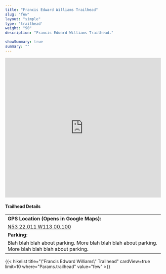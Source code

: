 ```yaml
---
title: "Francis Edward Williams Trailhead"
slug: "few"
layout: "simple"
type: 'trailhead'
weight: "90"
description: "Francis Edward Williams Trailhead."

showSummary: true
summary: ""
---
```


<div class="flex flex-col text-surface shadow-secondary-1 dark:bg-surface-dark dark:text-white max-w-max lg:flex-row h-auto sm:pb-10">
<div class="w-full lg:w-1/2" style="margin-bottom: 20px;">
<iframe src="https://www.google.com/maps/embed?pb=!4v1731077475537!6m8!1m7!1shDuS8rw8dHn404Q18dRJvQ!2m2!1d53.36688937033411!2d-113.0015561553516!3f181.79372238013238!4f-10.815174010977856!5f1.1924812503605782" width="100%" height="450" style="border:0;" allowfullscreen="" loading="lazy" referrerpolicy="no-referrer-when-downgrade"></iframe>
</div>
  <div class="flex flex-col justify-start pl-5 lg:w-1/2">
    <h4 class="text-xl font-large mt-0">Trailhead Details</h4>
      <table width=100% class="w-full">
      <tbody>
        <tr>
          <td valign="top" width="100%" class="mb-2 text-base" colspan="2"><b>GPS Location (Opens in Google Maps): </b></td>
        </tr>
        <tr>
          <td valign="top" colspan="2" class="my-4 text-base"><a href="https://maps.app.goo.gl/rT9MCK823RFvHCgt8" target="_blank">N53 22.011 W113 00.100</a></td>
        </tr>
        <tr>
          <td valign="top" class="mb-2 text-base"><b>Parking:</b></td>
        </tr>
        <tr>
          <td valign="top" colspan="2" class="my-4 text-base">Blah blah blah about parking. More blah blah blah about parking. More blah blah blah about parking.</td>
        </tr>
      </tbody>
      </table>
    </p>
  </div>
</div>
{{< hikelist title="\"Francis Edward Williams\" Trailhead" cardView=true limit=10 where="Params.trailhead" value="few" >}}